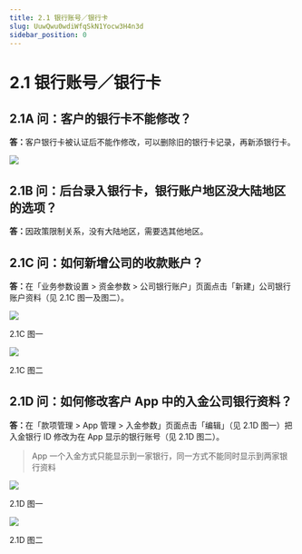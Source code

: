 ```yaml
---
title: 2.1 银行账号／银行卡
slug: UuwQwu0wdiWfqSkN1Yocw3H4n3d
sidebar_position: 0
---
```



# 2.1 银行账号／银行卡

## 2.1A 问：客户的银行卡不能修改？

<b>答：</b>客户银行卡被认证后不能作修改，可以删除旧的银行卡记录，再新添银行卡。

<img src="/assets/C43Kbc3P6oEy34xUrhEcorxwnXe.png" src-width="2498" src-height="1060" align="center"/>

## 2.1B 问：后台录入银行卡，银行账户地区没大陆地区的选项？

<b>答：</b>因政策限制关系，没有大陆地区，需要选其他地区。

## 2.1C 问：如何新增公司的收款账户？

<b>答：</b>在「业务参数设置 &gt; 资金参数 &gt; 公司银行账户」页面点击「新建」公司银行账户资料（见 2.1C 图一及图二）。

<img src="/assets/GHjHbWfbRompGoxi1VNc9NpEnGe.png" src-width="2392" src-height="1370" align="center"/>

2.1C 图一

<img src="/assets/VfvRbt4FBonc9hxdR4XcuAfknAc.png" src-width="2086" src-height="1608" align="center"/>

2.1C 图二


## 2.1D 问：如何修改客户 App 中的入金公司银行资料？

<b>答：</b>在「款项管理 &gt; App 管理 &gt; 入金参数」页面点击「编辑」（见 2.1D 图一）把入金银行 ID 修改为在 App 显示的银行账号（见 2.1D 图二）。

> App 一个入金方式只能显示到一家银行，同一方式不能同时显示到两家银行资料

<img src="/assets/Vc2QbPGc7oknlaxnRYgcacyVnkb.png" src-width="2510" src-height="884" align="center"/>

2.1D 图一

<img src="/assets/ODMMbjxDOo4bgXxkT1uc7tCfnkf.png" src-width="1914" src-height="1384" align="center"/>

2.1D 图二

